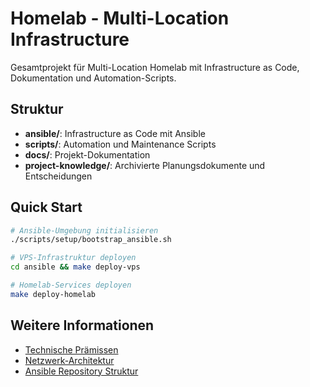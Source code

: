 # Homelab - Multi-Location Infrastructure

Gesamtprojekt für Multi-Location Homelab mit Infrastructure as Code, Dokumentation und Automation-Scripts.

## Struktur

- **ansible/**: Infrastructure as Code mit Ansible
- **scripts/**: Automation und Maintenance Scripts  
- **docs/**: Projekt-Dokumentation
- **project-knowledge/**: Archivierte Planungsdokumente und Entscheidungen

## Quick Start

```bash
# Ansible-Umgebung initialisieren
./scripts/setup/bootstrap_ansible.sh

# VPS-Infrastruktur deployen
cd ansible && make deploy-vps

# Homelab-Services deployen
make deploy-homelab
```

## Weitere Informationen

- [Technische Prämissen](project-knowledge/01_technische_praemissen.md)
- [Netzwerk-Architektur](project-knowledge/02_netzwerk_architektur.md)  
- [Ansible Repository Struktur](project-knowledge/03_ansible_repository_struktur.md)
